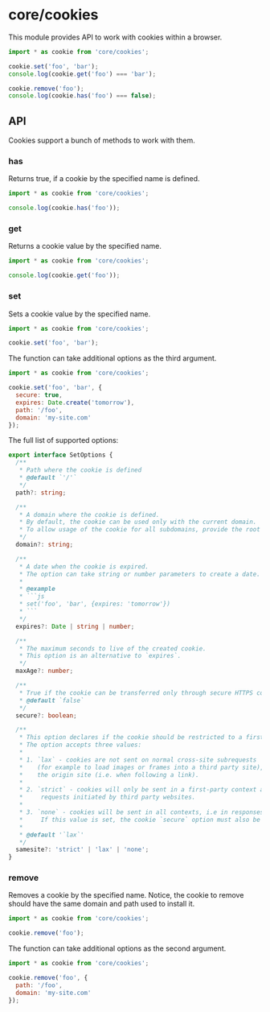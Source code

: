 # core/cookies

This module provides API to work with cookies within a browser.

```js
import * as cookie from 'core/cookies';

cookie.set('foo', 'bar');
console.log(cookie.get('foo') === 'bar');

cookie.remove('foo');
console.log(cookie.has('foo') === false);
```

## API

Cookies support a bunch of methods to work with them.

### has

Returns true, if a cookie by the specified name is defined.

```js
import * as cookie from 'core/cookies';

console.log(cookie.has('foo'));
```

### get

Returns a cookie value by the specified name.

```js
import * as cookie from 'core/cookies';

console.log(cookie.get('foo'));
```

### set

Sets a cookie value by the specified name.

```js
import * as cookie from 'core/cookies';

cookie.set('foo', 'bar');
```

The function can take additional options as the third argument.

```js
import * as cookie from 'core/cookies';

cookie.set('foo', 'bar', {
  secure: true,
  expires: Date.create('tomorrow'),
  path: '/foo',
  domain: 'my-site.com'
});
```

The full list of supported options:

````typescript
export interface SetOptions {
  /**
   * Path where the cookie is defined
   * @default `'/'`
   */
  path?: string;

  /**
   * A domain where the cookie is defined.
   * By default, the cookie can be used only with the current domain.
   * To allow usage of the cookie for all subdomains, provide the root domain to this option.
   */
  domain?: string;

  /**
   * A date when the cookie is expired.
   * The option can take string or number parameters to create a date.
   *
   * @example
   * ```js
   * set('foo', 'bar', {expires: 'tomorrow'})
   * ```
   */
  expires?: Date | string | number;

  /**
   * The maximum seconds to live of the created cookie.
   * This option is an alternative to `expires`.
   */
  maxAge?: number;

  /**
   * True if the cookie can be transferred only through secure HTTPS connections
   * @default `false`
   */
  secure?: boolean;

  /**
   * This option declares if the cookie should be restricted to a first-party or same-site context.
   * The option accepts three values:
   *
   * 1. `lax` - cookies are not sent on normal cross-site subrequests
   *    (for example to load images or frames into a third party site), but are sent when a user is navigating to
   *    the origin site (i.e. when following a link).
   *
   * 2. `strict` - cookies will only be sent in a first-party context and not be sent along with
   *     requests initiated by third party websites.
   *
   * 3. `none` - cookies will be sent in all contexts, i.e in responses to both first-party and cross-origin requests.
   *     If this value is set, the cookie `secure` option must also be set (or the cookie will be blocked).
   *
   * @default '`lax`'
   */
  samesite?: 'strict' | 'lax' | 'none';
}
````

### remove

Removes a cookie by the specified name.
Notice, the cookie to remove should have the same domain and path used to install it.

```js
import * as cookie from 'core/cookies';

cookie.remove('foo');
```

The function can take additional options as the second argument.

```js
import * as cookie from 'core/cookies';

cookie.remove('foo', {
  path: '/foo',
  domain: 'my-site.com'
});
```
